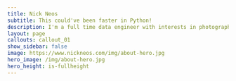 ```yaml
---
title: Nick Neos
subtitle: This could've been faster in Python!
description: I'm a full time data engineer with interests in photography, DJing and fitness
layout: page
callouts: callout_01
show_sidebar: false
image: https://www.nickneos.com/img/about-hero.jpg
hero_image: /img/about-hero.jpg
hero_height: is-fullheight
---
```


<!-- # Who am I?

Welcome to my website! My name is Nick Neos and I am a full time data engineer with interests in photography, DJing and Home Automation. I am active in the [Home Assistant](https://home-assistant.io) community.

On this site I will showcase some of my interests. I also maintain a blog on this site which I will post to from time to time. -->
